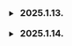<details>
  <summary><h3 style="display: inline; margin-left: 5px;">2025.1.13.</h3></summary>
  <div markdown="1">
    <br>
    컨설턴트님, 코치님들과 팀 미팅을 진행 결과, 우리 프로젝트에서 구급대원의 화면은 하이브리드 앱 혹은 PWA를 활용하는 게 좋을 것 같다는 의견을 받아 해당 내용을 검색해보았다.<br>
    <h3>하이브리드앱과 PWA</h3>
    <ul>
      <li>하이브리드앱
        <p>웹 기술(HTML, CSS, JavaScript)로 개발된 웹앱을 모바일 앱 형태로 래핑하는 방식으로 만들어진 애플리케이션이다. 앱 스토어를 통해 배포되며, 사용자가 직접 설치해야 한다.</p>
      </li>
      <li>PWA (Progressive Web App)
        <p>웹앱의 한 형태로, 모바일 기기에서 앱과 유사한 사용자 경험을 제공하는 웹앱이다. 웹앱과 달리 앱 스토어를 통해 설치할 필요가 없으며, 웹 브라우저를 통해 URL로 접근하여 쉽게 사용할 수 있다.</p>
      </li>
      <li>정리
        <p>PWA는 웹 기반으로 개발되어 빠른 로딩과 쉬운 접근성을 제공하지만, 기기 기능 접근에 제한이 있다다. 반면 하이브리드 앱은 네이티브 기능을 더 많이 활용할 수 있지만, 개발 및 유지보수 비용이 더 높을 수 있다. 프로젝트의 요구사항과 목표에 따라 적절한 방식을 선택해야 한다.<br>
        우리 프로젝트는 기본적으로 웹 기술을 활용한 프로젝트이기 때문에에 PWA를 적용하는 게 좋을 것 같다.</p>
      </li>
    </ul>
  </div>
</details>

<br>

<details>
  <summary><h3 style="display: inline; margin-left: 5px;">2025.1.14.</h3></summary>
  <div markdown="1">
    <br>
    <h3>ERD</h3>
    <p>ERD는 데이터베이스의 구조를 시각적으로 표현하는 도구이다. ERD를 통해 데이터와 그 관계를 파악하고, 데이터베이스 설계 시 발생할 수 있는 문제점을 미리 찾아낼 수 있다.</p><br>
    <strong>점선과 실선</strong>
      <p>실선은 식별 관계를 나타낸다. 부모 테이블의 pk가 자식 테이블의 pk의 일부가 되는 경우, 부모 엔티티가 존재해야 자식 엔티티가 존재할 수 있는 강한 종속 관계, 자식 테이블의 기본키에 부모 테이블의 기본키가 포함되는 경우에 실선을 사용한다.<br>
      점선은 비식별 관계를 나타낸다. 부모 테이블의 pk가 자식 테이블의 일반 속성으로 사용되는 경우, 부모 엔티티 없이도 자식 엔티티가 독립적으로 존재할 수 있는 약한 종속 관계, 자식 테이블의 기본키에 부모 테이블의 기본키가 포함되지 않는 경우에 점선을 사용한다.</p>
    <strong>ERD 만들 때 고려할 점</strong>
      <ol>
        <li>필드명은 정확하게 (한 눈에 알아보기 쉽게)</li>
        <li>1:1 관계일 때, 꼭 테이블을 나눌 필요가 있는지 고민해보기</li>
        <li>기능이 있다고 무작정 필드를 추가하지 말고 해당 데이터를 저장할 필요가 있는지, 어떻게 활용할건지 고민해보기</li>
      </ol>
  </div>
</details>
